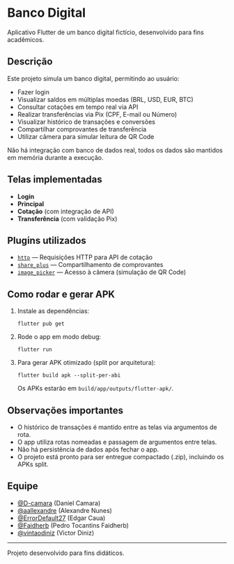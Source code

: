 # Banco Digital

Aplicativo Flutter de um banco digital fictício, desenvolvido para fins acadêmicos.

## Descrição

Este projeto simula um banco digital, permitindo ao usuário:
- Fazer login
- Visualizar saldos em múltiplas moedas (BRL, USD, EUR, BTC)
- Consultar cotações em tempo real via API
- Realizar transferências via Pix (CPF, E-mail ou Número)
- Visualizar histórico de transações e conversões
- Compartilhar comprovantes de transferência
- Utilizar câmera para simular leitura de QR Code

Não há integração com banco de dados real, todos os dados são mantidos em memória durante a execução.

## Telas implementadas

- **Login**
- **Principal**
- **Cotação** (com integração de API)
- **Transferência** (com validação Pix)

## Plugins utilizados

- [`http`](https://pub.dev/packages/http) — Requisições HTTP para API de cotação
- [`share_plus`](https://pub.dev/packages/share_plus) — Compartilhamento de comprovantes
- [`image_picker`](https://pub.dev/packages/image_picker) — Acesso à câmera (simulação de QR Code)

## Como rodar e gerar APK

1. Instale as dependências:
   ```
   flutter pub get
   ```
2. Rode o app em modo debug:
   ```
   flutter run
   ```
3. Para gerar APK otimizado (split por arquitetura):
   ```
   flutter build apk --split-per-abi
   ```
   Os APKs estarão em `build/app/outputs/flutter-apk/`.

## Observações importantes

- O histórico de transações é mantido entre as telas via argumentos de rota.
- O app utiliza rotas nomeadas e passagem de argumentos entre telas.
- Não há persistência de dados após fechar o app.
- O projeto está pronto para ser entregue compactado (.zip), incluindo os APKs split.

## Equipe

- [@D-camara](https://github.com/D-camara) (Daniel Camara)
- [@aallexandre](https://github.com/aallexandre) (Alexandre Nunes)
- [@ErrorDefault27](https://github.com/ErrorDefault27) (Edgar Caua)
- [@Faidherb](https://github.com/Faidherb) (Pedro Tocantins Faidherb)
- [@vintaodiniz](https://github.com/vintaodiniz) (Victor Diniz)

---

Projeto desenvolvido para fins didáticos.
